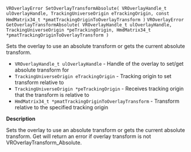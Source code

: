 `VROverlayError SetOverlayTransformAbsolute( VROverlayHandle_t ulOverlayHandle, TrackingUniverseOrigin eTrackingOrigin, const HmdMatrix34_t *pmatTrackingOriginToOverlayTransform )`
`VROverlayError GetOverlayTransformAbsolute( VROverlayHandle_t ulOverlayHandle, TrackingUniverseOrigin *peTrackingOrigin, HmdMatrix34_t *pmatTrackingOriginToOverlayTransform )`

Sets the overlay to use an absolute transform or gets the current absolute transform.

* `VROverlayHandle_t ulOverlayHandle` - Handle of the overlay to set/get absolute transform for
* `TrackingUniverseOrigin eTrackingOrigin` - Tracking origin to set transform relative to
* `TrackingUniverseOrigin *peTrackingOrigin` - Receives tracking origin that the transform is relative to
* `HmdMatrix34_t *pmatTrackingOriginToOverlayTransform` - Transform relative to the specified tracking origin

**Description**

Sets the overlay to use an absolute transform or gets the current absolute transform. Get will return an error if overlay transform is not VROverlayTransform_Absolute.
